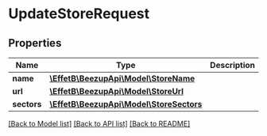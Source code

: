 # UpdateStoreRequest

## Properties
Name | Type | Description | Notes
------------ | ------------- | ------------- | -------------
**name** | [**\EffetB\BeezupApi\Model\StoreName**](StoreName.md) |  | 
**url** | [**\EffetB\BeezupApi\Model\StoreUrl**](StoreUrl.md) |  | 
**sectors** | [**\EffetB\BeezupApi\Model\StoreSectors**](StoreSectors.md) |  | 

[[Back to Model list]](../README.md#documentation-for-models) [[Back to API list]](../README.md#documentation-for-api-endpoints) [[Back to README]](../README.md)


